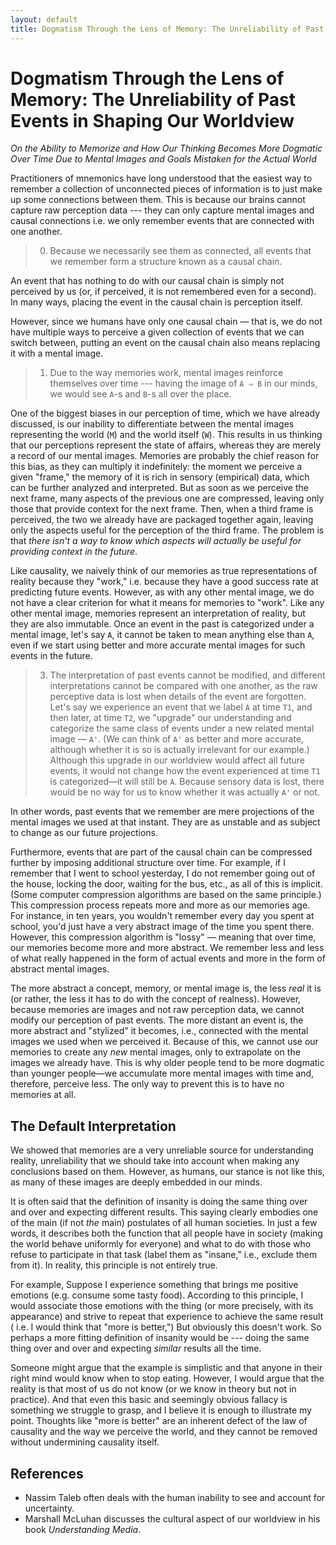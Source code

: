 ```yaml
---
layout: default
title: Dogmatism Through the Lens of Memory: The Unreliability of Past Events in Shaping Our Worldview
---
```


# Dogmatism Through the Lens of Memory: The Unreliability of Past Events in Shaping Our Worldview

_On the Ability to Memorize and How Our Thinking Becomes More Dogmatic Over Time Due to Mental Images and Goals Mistaken for the Actual World_

Practitioners of mnemonics have long understood that the easiest way to remember a collection of unconnected pieces of information is to just make up some connections between them. This is because our brains cannot capture raw perception data --- they can only capture mental images and causal connections i.e. we only remember events that are connected with one another.

> 0.  Because we necessarily see them as connected, all events that we remember form a structure known as a causal chain.

An event that has nothing to do with our causal chain is simply not perceived by us (or, if perceived, it is not remembered even for a second). In many ways, placing the event in the causal chain is perception itself.

However, since we humans have only one causal chain — that is, we do not have multiple ways to perceive a given collection of events that we can switch between, putting an event on the causal chain also means replacing it with a mental image.

> 1.  Due to the way memories work, mental images reinforce themselves over time --- having the image of `A ⇒ B` in our minds, we would see `A`-s and `B`-s all over the place.

One of the biggest biases in our perception of time, which we have already discussed, is our inability to differentiate between the mental images representing the world (`M`) and the world itself (`W`). This results in us thinking that our perceptions represent the state of affairs, whereas they are merely a record of our mental images. Memories are probably the chief reason for this bias, as they can multiply it indefinitely: the moment we perceive a given "frame," the memory of it is rich in sensory (empirical) data, which can be further analyzed and interpreted. But as soon as we perceive the next frame, many aspects of the previous one are compressed, leaving only those that provide context for the next frame. Then, when a third frame is perceived, the two we already have are packaged together again, leaving only the aspects useful for the perception of the third frame. The problem is that _there isn't a way to know which aspects will actually be useful for providing context in the future_.

Like causality, we naively think of our memories as true representations of reality because they "work," i.e. because they have a good success rate at predicting future events. However, as with any other mental image, we do not have a clear criterion for what it means for memories to "work". Like any other mental image, memories represent an interpretation of reality, but they are also immutable. Once an event in the past is categorized under a mental image, let's say `A`, it cannot be taken to mean anything else than `A`, even if we start using better and more accurate mental images for such events in the future.

> 3.  The interpretation of past events cannot be modified, and different interpretations cannot be compared with one another, as the raw perceptive data is lost when details of the event are forgotten. Let's say we experience an event that we label `A` at time `T1`, and then later, at time `T2`, we "upgrade" our understanding and categorize the same class of events under a new related mental image — `A'`. (We can think of `A'` as better and more accurate, although whether it is so is actually irrelevant for our example.) Although this upgrade in our worldview would affect all future events, it would not change how the event experienced at time `T1` is categorized—it will still be `A`. Because sensory data is lost, there would be no way for us to know whether it was actually `A'` or not.

In other words, past events that we remember are mere projections of the mental images we used at that instant. They are as unstable and as subject to change as our future projections.

Furthermore, events that are part of the causal chain can be compressed further by imposing additional structure over time. For example, if I remember that I went to school yesterday, I do not remember going out of the house, locking the door, waiting for the bus, etc., as all of this is implicit. (Some computer compression algorithms are based on the same principle.) This compression process repeats more and more as our memories age. For instance, in ten years, you wouldn't remember every day you spent at school, you'd just have a very abstract image of the time you spent there. However, this compression algorithm is "lossy" — meaning that over time, our memories become more and more abstract. We remember less and less of what really happened in the form of actual events and more in the form of abstract mental images.

The more abstract a concept, memory, or mental image is, the less _real_ it is (or rather, the less it has to do with the concept of realness). However, because memories are images and not raw perception data, we cannot modify our perception of past events. The more distant an event is, the more abstract and "stylized" it becomes, i.e., connected with the mental images we used when we perceived it. Because of this, we cannot use our memories to create any _new_ mental images, only to extrapolate on the images we already have. This is why older people tend to be more dogmatic than younger people—we accumulate more mental images with time and, therefore, perceive less. The only way to prevent this is to have no memories at all.

## The Default Interpretation

We showed that memories are a very unreliable source for understanding reality, unreliability that we should take into account when making any conclusions based on them. However, as humans, our stance is not like this, as many of these images are deeply embedded in our minds.

It is often said that the definition of insanity is doing the same thing over and over and expecting different results. This saying clearly embodies one of the main (if not _the_ main) postulates of all human societies. In just a few words, it describes both the function that all people have in society (making the world behave uniformly for everyone) and what to do with those who refuse to participate in that task (label them as "insane," i.e., exclude them from it).
In reality, this principle is not entirely true.

For example, Suppose I experience something that brings me positive emotions (e.g. consume some tasty food). According to this principle, I would associate those emotions with the thing (or more precisely, with its appearance) and strive to repeat that experience to achieve the same result ( i.e. I would think that "more is better,") But obviously this doesn't work. So perhaps a more fitting definition of insanity would be --- doing the same thing over and over and expecting _similar_ results all the time.

Someone might argue that the example is simplistic and that anyone in their right mind would know when to stop eating. However, I would argue that the reality is that most of us do not know (or we know in theory but not in practice). And that even this basic and seemingly obvious fallacy is something we struggle to grasp, and I believe it is enough to illustrate my point. Thoughts like "more is better" are an inherent defect of the law of causality and the way we perceive the world, and they cannot be removed without undermining causality itself.

## References

- Nassim Taleb often deals with the human inability to see and account for uncertainty.
- Marshall McLuhan discusses the cultural aspect of our worldview in his book _Understanding Media_.
